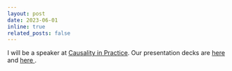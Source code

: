 ```yaml
---
layout: post
date: 2023-06-01
inline: true
related_posts: false
---
```

I will be a speaker  at <a href="https://quarter-on-causality.github.io/practice/">Causality in Practice</a>. Our presentation decks are 
	<a href = "causality_in_practice_2023_06_12_part_1.pdf" target = "_self"> here </a> and <a href = "causality_in_practice_2023_06_12_part_2.pdf" target = "_self"> here </a>.
